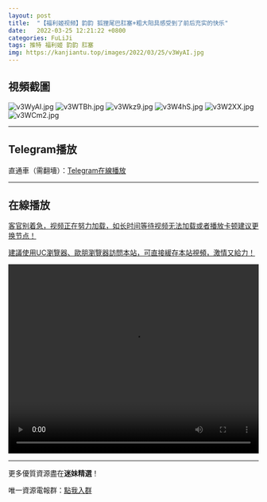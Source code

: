```yaml
---
layout: post
title:  "【福利姬视频】韵韵 狐狸尾巴肛塞+粗大阳具感受到了前后充实的快乐"
date:   2022-03-25 12:21:22 +0800
categories: FuLiJi
tags: 推特 福利姬 韵韵 肛塞
img: https://kanjiantu.top/images/2022/03/25/v3WyAI.jpg
---
```



## 視頻截圖

![v3WyAI.jpg](https://kanjiantu.top/images/2022/03/25/v3WyAI.jpg)
![v3WTBh.jpg](https://kanjiantu.top/images/2022/03/25/v3WTBh.jpg)
![v3Wkz9.jpg](https://kanjiantu.top/images/2022/03/25/v3Wkz9.jpg)
![v3W4hS.jpg](https://kanjiantu.top/images/2022/03/25/v3W4hS.jpg)
![v3W2XX.jpg](https://kanjiantu.top/images/2022/03/25/v3W2XX.jpg)
![v3WCm2.jpg](https://kanjiantu.top/images/2022/03/25/v3WCm2.jpg)

* * *
## Telegram播放

直通車（需翻墻）：[Telegram在線播放](https://t.me/mimeijingxuan/316)

* * *
## 在線播放
<u>客官别着急，视频正在努力加载，如长时间等待视频无法加载或者播放卡顿建议更换节点！</u>

<u>建議使用UC瀏覽器、歐朋瀏覽器訪問本站，可直接緩存本站視頻，激情又給力！</u>
<center><video src="https://cdn.publer.io/uploads/videos/623a0ea9db27970d3948a53c/6b95331d017c19690212b0ce9716508b.mp4" width="100%" height="380px" controls="controls"></video></center>


* * *
更多優質資源盡在**迷妹精選**！

唯一資源電報群：[點我入群](https://t.me/mimeijingxuan)


